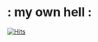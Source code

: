 # : my own hell :

[![Hits](https://hits.seeyoufarm.com/api/count/incr/badge.svg?url=https%3A%2F%2Fgithub.com%2Fgjbae1212%2Fhit-counter&count_bg=%233DC8A1&title_bg=%23555555&icon=&icon_color=%23E7E7E7&title=Profile+views&edge_flat=false)](https://hits.seeyoufarm.com)
